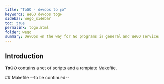 ```yaml
---
title: "ToGO - devops to go"
keywords: WeGO devops togo
sidebar: wego_sidebar
toc: true
permalink: togo.html
folder: wego
summary: DevOps on the way for Go programs in general and WeGO services in particular
---
```


## Introduction
**ToGO** contains a set of scripts and a template Makefile.

<a name="Makefile"/>
## Makefile
--to be continued--

